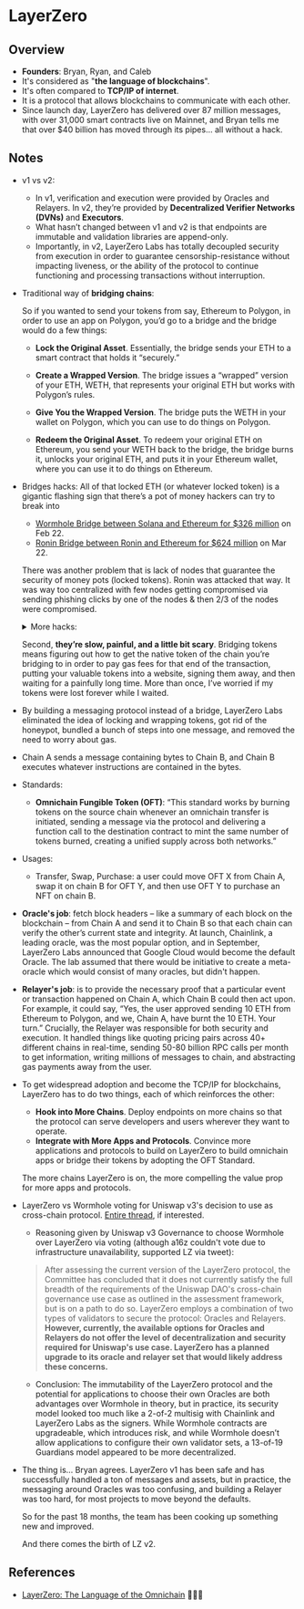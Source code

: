 # LayerZero

## Overview

- **Founders**: Bryan, Ryan, and Caleb
- It's considered as "**the language of blockchains**".
- It's often compared to **TCP/IP of internet**.
- It is a protocol that allows blockchains to communicate with each other.
- Since launch day, LayerZero has delivered over 87 million messages, with over 31,000 smart contracts live on Mainnet, and Bryan tells me that over $40 billion has moved through its pipes… all without a hack.

## Notes

- v1 vs v2:
  - In v1, verification and execution were provided by Oracles and Relayers. In v2, they’re provided by **Decentralized Verifier Networks (DVNs)** and **Executors**.
  - What hasn’t changed between v1 and v2 is that endpoints are immutable and validation libraries are append-only.
  - Importantly, in v2, LayerZero Labs has totally decoupled security from execution in order to guarantee censorship-resistance without impacting liveness, or the ability of the protocol to continue functioning and processing transactions without interruption.

- Traditional way of **bridging chains**:
  
  So if you wanted to send your tokens from say, Ethereum to Polygon, in order to use an app on Polygon, you’d go to a bridge and the bridge would do a few things:

  - **Lock the Original Asset**. Essentially, the bridge sends your ETH to a smart contract that holds it “securely.”

  - **Create a Wrapped Version**. The bridge issues a “wrapped” version of your ETH, WETH, that represents your original ETH but works with Polygon’s rules.

  - **Give You the Wrapped Version**. The bridge puts the WETH in your wallet on Polygon, which you can use to do things on Polygon.

  - **Redeem the Original Asset**. To redeem your original ETH on Ethereum, you send your WETH back to the bridge, the bridge burns it, unlocks your original ETH, and puts it in your Ethereum wallet, where you can use it to do things on Ethereum.

- Bridges hacks: All of that locked ETH (or whatever locked token) is a gigantic flashing sign that there’s a pot of money hackers can try to break into
  - [Wormhole Bridge between Solana and Ethereum for $326 million](https://cointelegraph.com/news/wormhole-token-bridge-loses-321m-in-largest-hack-so-far-in-2022) on Feb 22.
  - [Ronin Bridge between Ronin and Ethereum for $624 million](https://www.coindesk.com/tech/2022/03/29/axie-infinitys-ronin-network-suffers-625m-exploit/) on Mar 22.
  
  There was another problem that is lack of nodes that guarantee the security of money pots (locked tokens). Ronin was attacked that way. It was way too centralized with few nodes getting compromised via sending phishing clicks by one of the nodes & then 2/3 of the nodes were compromised.

  <details><summary>More hacks:</summary>

  ![](../img/crosschain_bridge_hacks.png)

  </details>

  Second, **they’re slow, painful, and a little bit scary**. Bridging tokens means figuring out how to get the native token of the chain you’re bridging to in order to pay gas fees for that end of the transaction, putting your valuable tokens into a website, signing them away, and then waiting for a painfully long time. More than once, I’ve worried if my tokens were lost forever while I waited.
- By building a messaging protocol instead of a bridge, LayerZero Labs eliminated the idea of locking and wrapping tokens, got rid of the honeypot, bundled a bunch of steps into one message, and removed the need to worry about gas.
- Chain A sends a message containing bytes to Chain B, and Chain B executes whatever instructions are contained in the bytes.
- Standards:
  - **Omnichain Fungible Token (OFT)**: “This standard works by burning tokens on the source chain whenever an omnichain transfer is initiated, sending a message via the protocol and delivering a function call to the destination contract to mint the same number of tokens burned, creating a unified supply across both networks.”
- Usages:
  - Transfer, Swap, Purchase: a user could move OFT X from Chain A, swap it on chain B for OFT Y, and then use OFT Y to purchase an NFT on chain B.
- **Oracle's job**: fetch block headers – like a summary of each block on the blockchain – from Chain A and send it to Chain B so that each chain can verify the other’s current state and integrity. At launch, Chainlink, a leading oracle, was the most popular option, and in September, LayerZero Labs announced that Google Cloud would become the default Oracle. The lab assumed that there would be initiative to create a meta-oracle which would consist of many oracles, but didn't happen.
- **Relayer's job**: is to provide the necessary proof that a particular event or transaction happened on Chain A, which Chain B could then act upon. For example, it could say, “Yes, the user approved sending 10 ETH from Ethereum to Polygon, and we, Chain A, have burnt the 10 ETH. Your turn.”  Crucially, the Relayer was responsible for both security and execution. It handled things like quoting pricing pairs across 40+ different chains in real-time, sending 50-80 billion RPC calls per month to get information, writing millions of messages to chain, and abstracting gas payments away from the user.
- To get widespread adoption and become the TCP/IP for blockchains, LayerZero has to do two things, each of which reinforces the other:
  - **Hook into More Chains**. Deploy endpoints on more chains so that the protocol can serve developers and users wherever they want to operate.
  - **Integrate with More Apps and Protocols**. Convince more applications and protocols to build on LayerZero to build omnichain apps or bridge their tokens by adopting the OFT Standard.

  The more chains LayerZero is on, the more compelling the value prop for more apps and protocols.
- LayerZero vs Wormhole voting for Uniswap v3's decision to use as cross-chain protocol. [Entire thread](https://www.notboring.co/i/139780381/how-interoperability-protocols-compete), if interested.
  - Reasoning given by Uniswap v3 Governance to choose Wormhole over LayerZero via voting (although a16z couldn't vote due to infrastructure unavailability, supported LZ via tweet):
  > After assessing the current version of the LayerZero protocol, the Committee has concluded that it does not currently satisfy the full breadth of the requirements of the Uniswap DAO's cross-chain governance use case as outlined in the assessment framework, but is on a path to do so. LayerZero employs a combination of two types of validators to secure the protocol: Oracles and Relayers. **However, currently, the available options for Oracles and Relayers do not offer the level of decentralization and security required for Uniswap's use case. LayerZero has a planned upgrade to its oracle and relayer set that would likely address these concerns.**
  - Conclusion: The immutability of the LayerZero protocol and the potential for applications to choose their own Oracles are both advantages over Wormhole in theory, but in practice, its security model looked too much like a 2-of-2 multisig with Chainlink and LayerZero Labs as the signers. While Wormhole contracts are upgradeable, which introduces risk, and while Wormhole doesn’t allow applications to configure their own validator sets, a 13-of-19 Guardians model appeared to be more decentralized.
- The thing is… Bryan agrees. LayerZero v1 has been safe and has successfully handled a ton of messages and assets, but in practice, the messaging around Oracles was too confusing, and building a Relayer was too hard, for most projects to move beyond the defaults.

  So for the past 18 months, the team has been cooking up something new and improved.

  And there comes the birth of LZ v2.

## References

- [LayerZero: The Language of the Omnichain](https://www.notboring.co/p/layerzero-the-language-of-the-omnnichain) 🧑🏻‍💻
